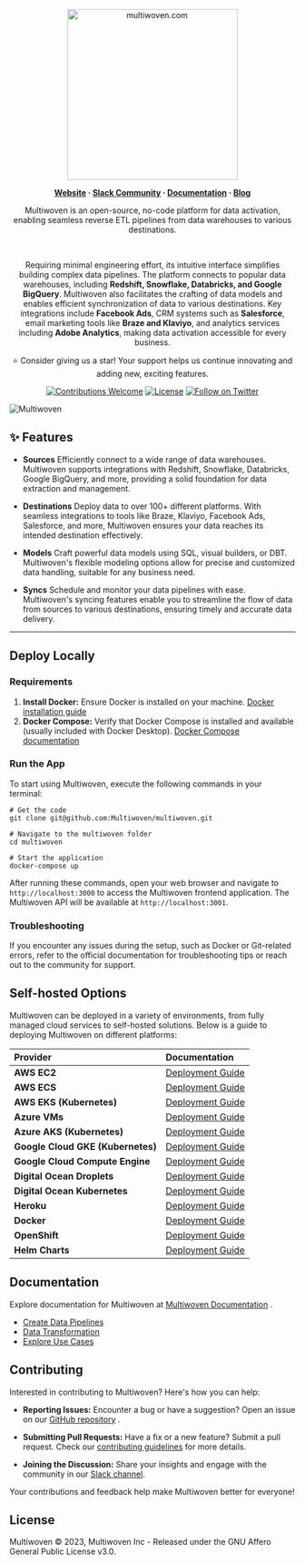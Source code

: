 <p align="center">
  <a href="https://multiwoven.com"><img width="300" src="https://framerusercontent.com/images/QI2W5kDjl2HGKnAISsV9WVxcR0I.png?scale-down-to=512" alt="multiwoven.com"></a>
</p>

<p align="center">
  <b>
    <a href="https://multiwoven.com">Website</a>
    ·
    <a href="https://multiwoven.com">Slack Community</a>
    ·
    <a href="https://docs.multiwoven.com">Documentation</a>
    ·
    <a href="https://multiwoven.com">Blog</a>
  </b>
</p>

<p align="center">Multiwoven is an open-source, no-code platform for data activation, enabling seamless reverse ETL pipelines from data warehouses to various destinations.</p>
<br />
<p align="center">
Requiring minimal engineering effort, its intuitive interface simplifies building complex data pipelines. The platform connects to popular data warehouses, including <b>Redshift, Snowflake, Databricks, and Google BigQuery</b>. Multiwoven also facilitates the crafting of data models and enables efficient synchronization of data to various destinations. Key integrations include <b>Facebook Ads</b>, CRM systems such as <b>Salesforce</b>, email marketing tools like <b>Braze and Klaviyo</b>, and analytics services including <b>Adobe Analytics</b>, making data activation accessible for every business.
</p>

<p align="center">⭐ Consider giving us a star! Your support helps us continue innovating and adding new, exciting features.</p>

<p align="center">
   <a href="https://github.com/Multiwoven/multiwoven"><img src="https://img.shields.io/badge/Contributions-welcome-brightgreen.svg" alt="Contributions Welcome"></a>
   <a href="https://github.com/Multiwoven/multiwoven/blob/main/LICENSE"><img src="https://img.shields.io/badge/license-AGPLv3-purple" alt="License"></a>
   <a href="https://twitter.com/multiwoven"><img src="https://img.shields.io/twitter/follow/[YourTwitterHandle].svg?style=social&label=Follow" alt="Follow on Twitter"></a>
</p>

<img alt="Multiwoven" src="https://github.com/Multiwoven/multiwoven/assets/1298480/8ed5e37e-cba4-4b74-9f70-9c2bbbc11524">

## ✨ Features
- **Sources**
Efficiently connect to a wide range of data warehouses. Multiwoven supports integrations with Redshift, Snowflake, Databricks, Google BigQuery, and more, providing a solid foundation for data extraction and management.

- **Destinations**
Deploy data to over 100+ different platforms. With seamless integrations to tools like Braze, Klaviyo, Facebook Ads, Salesforce, and more, Multiwoven ensures your data reaches its intended destination effectively.

- **Models**
Craft powerful data models using SQL, visual builders, or DBT. Multiwoven's flexible modeling options allow for precise and customized data handling, suitable for any business need.

- **Syncs**
Schedule and monitor your data pipelines with ease. Multiwoven's syncing features enable you to streamline the flow of data from sources to various destinations, ensuring timely and accurate data delivery.

<hr>

## Deploy Locally

### Requirements 
1. **Install Docker:**  Ensure Docker is installed on your machine. [Docker installation guide](https://docs.docker.com/get-docker/) 
2. **Docker Compose:**  Verify that Docker Compose is installed and available (usually included with Docker Desktop). [Docker Compose documentation](https://docs.docker.com/compose/)

### Run the App

To start using Multiwoven, execute the following commands in your terminal:

```
# Get the code
git clone git@github.com:Multiwoven/multiwoven.git

# Navigate to the multiwoven folder
cd multiwoven

# Start the application
docker-compose up
```

After running these commands, open your web browser and navigate to `http://localhost:3000` to access the Multiwoven frontend application. The Multiwoven API will be available at `http://localhost:3001`.

### Troubleshooting

If you encounter any issues during the setup, such as Docker or Git-related errors, refer to the official documentation for troubleshooting tips or reach out to the community for support.

## Self-hosted Options

Multiwoven can be deployed in a variety of environments, from fully managed cloud services to self-hosted solutions. Below is a guide to deploying Multiwoven on different platforms:

| Provider | Documentation |
|:---------|:--------------|
| **AWS EC2** | [Deployment Guide](#) |
| **AWS ECS** | [Deployment Guide](#) |
| **AWS EKS (Kubernetes)** | [Deployment Guide](#) |
| **Azure VMs** | [Deployment Guide](#) |
| **Azure AKS (Kubernetes)** | [Deployment Guide](#) |
| **Google Cloud GKE (Kubernetes)** | [Deployment Guide](#) |
| **Google Cloud Compute Engine** | [Deployment Guide](#) |
| **Digital Ocean Droplets** | [Deployment Guide](#) |
| **Digital Ocean Kubernetes** | [Deployment Guide](#) |
| **Heroku** | [Deployment Guide](#) |
| **Docker** | [Deployment Guide](#) |
| **OpenShift** | [Deployment Guide](#) |
| **Helm Charts** | [Deployment Guide](#) |

## Documentation

Explore documentation for Multiwoven at [Multiwoven Documentation](https://docs.multiwoven.com/) . 
- [Create Data Pipelines](https://docs.multiwoven.com/)
- [Data Transformation](https://docs.multiwoven.com/)
- [Explore Use Cases](https://docs.multiwoven.com/)


## Contributing

Interested in contributing to Multiwoven? Here's how you can help: 

- **Reporting Issues:**  Encounter a bug or have a suggestion? Open an issue on our [GitHub repository](https://github.com/Multiwoven/multiwoven/issues) . 

- **Submitting Pull Requests:**  Have a fix or a new feature? Submit a pull request. Check our [contributing guidelines](https://docs.multiwoven.com/docs/contributing)  for more details. 

- **Joining the Discussion:**  Share your insights and engage with the community in our [Slack channel](#).

Your contributions and feedback help make Multiwoven better for everyone!

## License
Multiwoven © 2023, Multiwoven Inc - Released under the GNU Affero General Public License v3.0.
